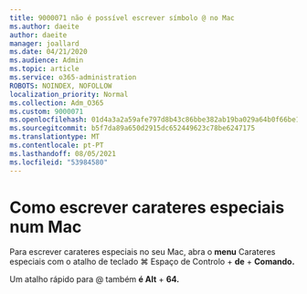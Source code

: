 ```yaml
---
title: 9000071 não é possível escrever símbolo @ no Mac
ms.author: daeite
author: daeite
manager: joallard
ms.date: 04/21/2020
ms.audience: Admin
ms.topic: article
ms.service: o365-administration
ROBOTS: NOINDEX, NOFOLLOW
localization_priority: Normal
ms.collection: Adm_O365
ms.custom: 9000071
ms.openlocfilehash: 01d4a3a2a59afe797d8b43c86bbe382ab19ba029a64b0f66be11201201b9d319
ms.sourcegitcommit: b5f7da89a650d2915dc652449623c78be6247175
ms.translationtype: MT
ms.contentlocale: pt-PT
ms.lasthandoff: 08/05/2021
ms.locfileid: "53984580"
---
```

# <a name="how-to-type-special-characters-on-a-mac"></a>Como escrever carateres especiais num Mac

Para escrever carateres especiais no seu Mac, abra o **menu** Carateres especiais com o atalho de teclado ⌘ Espaço de Controlo   +  **de**  +  **Comando.**

Um atalho rápido para @ também **é Alt**  +  **64.**